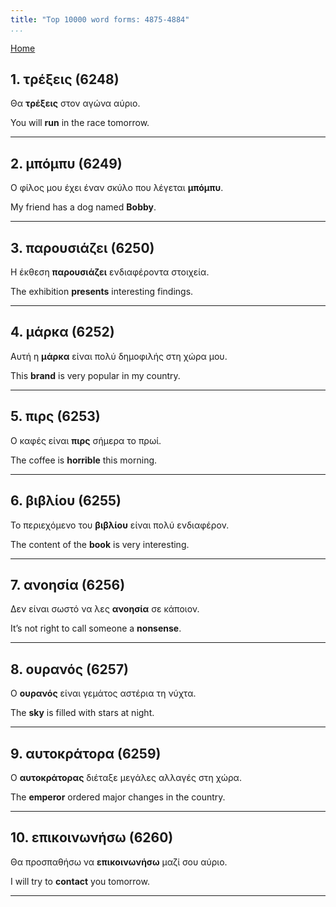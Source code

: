 ```yaml
---
title: "Top 10000 word forms: 4875-4884"
...
```


[Home](./) 

## 1. τρέξεις (6248)

Θα **τρέξεις** στον αγώνα αύριο.  

You will **run** in the race tomorrow.

---

## 2. μπόμπυ (6249)

Ο φίλος μου έχει έναν σκύλο που λέγεται **μπόμπυ**.

My friend has a dog named **Bobby**.

---

## 3. παρουσιάζει (6250)

Η έκθεση **παρουσιάζει** ενδιαφέροντα στοιχεία.

The exhibition **presents** interesting findings.

---

## 4. μάρκα (6252)

Αυτή η **μάρκα** είναι πολύ δημοφιλής στη χώρα μου.  

This **brand** is very popular in my country.

---

## 5. πιρς (6253)

Ο καφές είναι **πιρς** σήμερα το πρωί.

The coffee is **horrible** this morning.

---

## 6. βιβλίου (6255)

Το περιεχόμενο του **βιβλίου** είναι πολύ ενδιαφέρον.  

The content of the **book** is very interesting.

---

## 7. ανοησία (6256)

Δεν είναι σωστό να λες **ανοησία** σε κάποιον.

It’s not right to call someone a **nonsense**.

---

## 8. ουρανός (6257)

Ο **ουρανός** είναι γεμάτος αστέρια τη νύχτα.  

The **sky** is filled with stars at night.

---

## 9. αυτοκράτορα (6259)

Ο **αυτοκράτορας** διέταξε μεγάλες αλλαγές στη χώρα.  

The **emperor** ordered major changes in the country.

---

## 10. επικοινωνήσω (6260)

Θα προσπαθήσω να **επικοινωνήσω** μαζί σου αύριο.  

I will try to **contact** you tomorrow.

---

